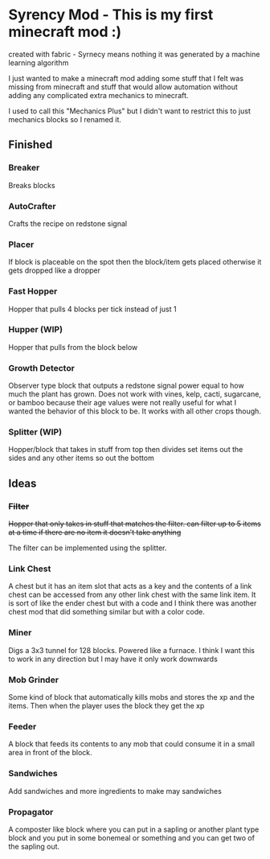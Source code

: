 # Syrency Mod - This is my first minecraft mod :)

created with fabric - Syrnecy means nothing it was generated by a machine learning algorithm

I just wanted to make a minecraft mod adding some stuff that I felt was missing from minecraft and stuff that would allow automation without adding any complicated extra mechanics to minecraft.

I used to call this "Mechanics Plus" but I didn't want to restrict this to just mechanics blocks so I renamed it. 

## Finished

### Breaker
Breaks blocks

### AutoCrafter
Crafts the recipe on redstone signal

### Placer
If block is placeable on the spot then the block/item gets placed otherwise it gets dropped like a dropper

### Fast Hopper
Hopper that pulls 4 blocks per tick instead of just 1

### Hupper (WIP)
Hopper that pulls from the block below

### Growth Detector
Observer type block that outputs a redstone signal power equal to how much the plant has grown. Does not work with vines, kelp, cacti, sugarcane, or bamboo because their age values were not really useful for what I wanted the behavior of this block to be. It works with all other crops though.

### Splitter (WIP)
Hopper/block that takes in stuff from top then divides set items out the sides and any other items so out the bottom

## Ideas

### ~~Filter~~
~~Hopper that only takes in stuff that matches the filter. can filter up to 5 items at a time if there are no item it doesn't take anything~~

The filter can be implemented using the splitter.

### Link Chest
A chest but it has an item slot that acts as a key and the contents of a link chest can be accessed from any other link chest with the same link item. It is sort of like the ender chest but with a code and I think there was another chest mod that did something similar but with a color code.

### Miner
Digs a 3x3 tunnel for 128 blocks. Powered like a furnace. I think I want this to work in any direction but I may have it only work downwards

### Mob Grinder
Some kind of block that automatically kills mobs and stores the xp and the items. Then when the player uses the block they get the xp

### Feeder
A block that feeds its contents to any mob that could consume it in a small area in front of the block.

### Sandwiches
Add sandwiches and more ingredients to make may sandwiches

### Propagator
A composter like block where you can put in a sapling or another plant type block and you put in some bonemeal or something and you can get two of the sapling out.

